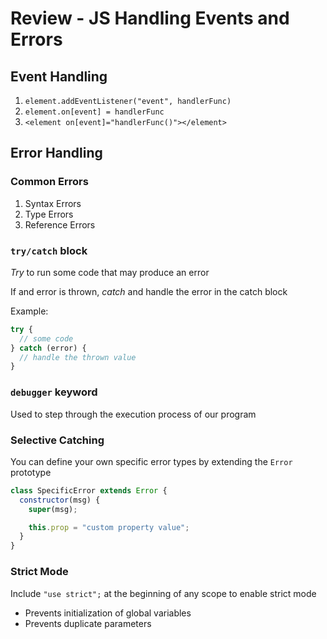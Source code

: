 # Review - JS Handling Events and Errors

## Event Handling

1. `element.addEventListener("event", handlerFunc)`
2. `element.on[event] = handlerFunc`
3. `<element on[event]="handlerFunc()"></element>`

## Error Handling

### Common Errors

1. Syntax Errors
2. Type Errors
3. Reference Errors

### `try/catch` block

_Try_ to run some code that may produce an error

If and error is thrown, _catch_ and handle the error in the catch block

Example:

```js
try {
  // some code
} catch (error) {
  // handle the thrown value
}
```

### `debugger` keyword

Used to step through the execution process of our program

### Selective Catching

You can define your own specific error types by extending the `Error` prototype

```js
class SpecificError extends Error {
  constructor(msg) {
    super(msg);

    this.prop = "custom property value";
  }
}
```

### Strict Mode

Include `"use strict";` at the beginning of any scope to enable strict mode

- Prevents initialization of global variables
- Prevents duplicate parameters
